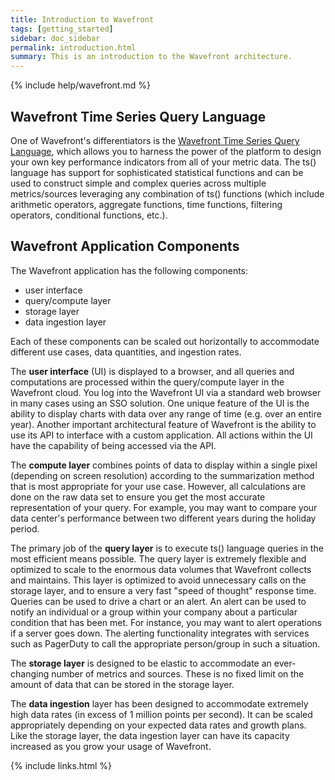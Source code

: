 ```yaml
---
title: Introduction to Wavefront
tags: [getting_started]
sidebar: doc_sidebar
permalink: introduction.html
summary: This is an introduction to the Wavefront architecture.
---
```


{% include help/wavefront.md %}

## Wavefront Time Series Query Language

One of Wavefront's differentiators is the [Wavefront Time Series Query Language](time_series_language_reference.html), which allows you to harness the power of the platform to design your own key performance indicators from all of your metric data. The ts() language has support for sophisticated statistical functions and can be used to construct simple and complex queries across multiple metrics/sources leveraging any combination of ts() functions (which include arithmetic operators, aggregate functions, time functions, filtering operators, conditional functions, etc.).

## Wavefront Application Components

The Wavefront application has the following components:

-   user interface
-   query/compute layer
-   storage layer
-   data ingestion layer

Each of these components can be scaled out horizontally to accommodate different use cases, data quantities, and ingestion rates.

The **user interface** (UI) is displayed to a browser, and all queries and computations are processed within the query/compute layer in the Wavefront cloud. You log into the Wavefront UI via a standard web browser in many cases using an SSO solution. One unique feature of the UI is the ability to display charts with data over any range of time (e.g. over an entire year). Another important architectural feature of Wavefront is the ability to use its API to interface with a custom application. All actions within the UI have the capability of being accessed via the API.

The **compute layer** combines points of data to display within a single pixel (depending on screen resolution) according to the summarization method that is most appropriate for your use case. However, all calculations are done on the raw data set to ensure you get the most accurate representation of your query. For example, you may want to compare your data center's performance between two different years during the holiday period.

The primary job of the **query layer** is to execute ts() language queries in the most efficient means possible. The query layer is extremely flexible and optimized to scale to the enormous data volumes that Wavefront collects and maintains. This layer is optimized to avoid unnecessary calls on the storage layer, and to ensure a very fast "speed of thought" response time. Queries can be used to drive a chart or an alert. An alert can be used to notify an individual or a group within your company about a particular condition that has been met. For instance, you may want to alert operations if a server goes down. The alerting functionality integrates with services such as PagerDuty to call the appropriate person/group in such a situation.

The **storage layer** is designed to be elastic to accommodate an ever-changing number of metrics and sources. These is no fixed limit on the amount of data that can be stored in the storage layer.

The **data ingestion** layer has been designed to accommodate extremely high data rates (in excess of 1 million points per second). It can be scaled appropriately depending on your expected data rates and growth plans. Like the storage layer, the data ingestion layer can have its capacity increased as you grow your usage of Wavefront.


{% include links.html %}

